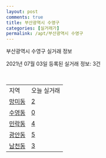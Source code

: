 ```yaml
---
layout: post
comments: true
title: 부산광역시 수영구
categories: [실거래가]
permalink: /apt/부산광역시 수영구
---
```


부산광역시 수영구 실거래 정보

2021년 07월 03일 등록된 실거래 정보: 3건

<script type="text/javascript">
  google.charts.load('current', {'packages':['corechart']});
  google.charts.setOnLoadCallback(drawChart);

  function drawChart() {
    var data = google.visualization.arrayToDataTable([['거래일', '매매', '전월세', '전매'], ['20-07', 375, 238, 14], ['20-08', 270, 209, 8], ['20-09', 331, 223, 6], ['20-10', 650, 241, 5], ['20-11', 419, 236, 14], ['20-12', 122, 215, 4], ['21-01', 95, 181, 3], ['21-02', 82, 171, 5], ['21-03', 124, 200, 1], ['21-04', 130, 170, 2], ['21-05', 202, 176, 11], ['21-06', 103, 131, 4]]);

    var options = {
      title: '최근 유형별 거래량 추이',
      legend: { position: 'bottom' }
    };

    var chart = new google.visualization.LineChart(document.getElementById('columnchart_material'));
    chart.draw(data, (options));
  }
</script>

<div id="columnchart_material" style="width: 95%; margin-left: -35px"></div>
<br>
<table class="sortable">
  <tr>
    <td>지역</td>
    <td>오늘 실거래</td>
  </tr>

  
  <tr class="item">
    <td><a href="부산광역시 수영구 망미동">망미동</a></td>
    <td><a href="부산광역시 수영구 망미동">2</a></td>
  </tr>
    

  <tr class="item">
    <td><a href="부산광역시 수영구 수영동">수영동</a></td>
    <td><a href="부산광역시 수영구 수영동">0</a></td>
  </tr>
    

  <tr class="item">
    <td><a href="부산광역시 수영구 민락동">민락동</a></td>
    <td><a href="부산광역시 수영구 민락동">4</a></td>
  </tr>
    

  <tr class="item">
    <td><a href="부산광역시 수영구 광안동">광안동</a></td>
    <td><a href="부산광역시 수영구 광안동">5</a></td>
  </tr>
    

  <tr class="item">
    <td><a href="부산광역시 수영구 남천동">남천동</a></td>
    <td><a href="부산광역시 수영구 남천동">3</a></td>
  </tr>
    


</table>


    